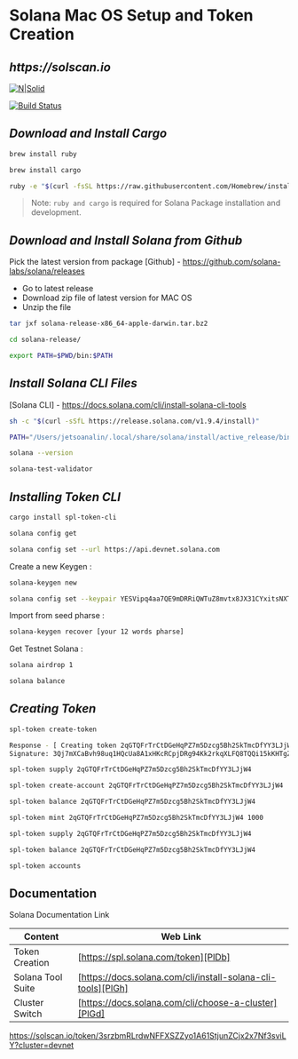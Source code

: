 # Solana Mac OS Setup and Token Creation
## _https://solscan.io_

[![N|Solid](https://www.pngall.com/wp-content/uploads/10/Solana-Crypto-Logo-PNG-Image.png)](https://solscan.io)

[![Build Status](https://travis-ci.org/joemccann/dillinger.svg?branch=master)](https://github.com/Jetsoanalin/solana_MacDoc/)

## _Download and Install Cargo_

```sh
brew install ruby

brew install cargo

ruby -e "$(curl -fsSL https://raw.githubusercontent.com/Homebrew/install/master/install)" 2> /dev/null
```

> Note: `ruby and cargo` is required for Solana Package installation and development.

## _Download and Install Solana from Github_

Pick the latest version from package 
[Github] - https://github.com/solana-labs/solana/releases

- Go to latest release
- Download zip file of latest version for MAC OS
- Unzip the file

```sh
tar jxf solana-release-x86_64-apple-darwin.tar.bz2

cd solana-release/

export PATH=$PWD/bin:$PATH
```

## _Install Solana CLI Files_

[Solana CLI] - https://docs.solana.com/cli/install-solana-cli-tools
```sh
sh -c "$(curl -sSfL https://release.solana.com/v1.9.4/install)"

PATH="/Users/jetsoanalin/.local/share/solana/install/active_release/bin:$PATH"

solana --version

solana-test-validator
```

## _Installing Token CLI_

```sh
cargo install spl-token-cli

solana config get

solana config set --url https://api.devnet.solana.com
```

Create a new Keygen :
```sh
solana-keygen new

solana config set --keypair YESVipq4aa7QE9mDRRiQWTuZ8mvtx8JX31CYxitsNXT.json
```

Import from seed pharse :
```sh
solana-keygen recover [your 12 words pharse]
```

Get Testnet Solana :
```sh
solana airdrop 1

solana balance
```


## _Creating Token_

```sh
spl-token create-token

Response - [ Creating token 2qGTQFrTrCtDGeHqPZ7m5Dzcg5Bh2SkTmcDfYY3LJjW4
Signature: 3Qj7mXCaBvh98uq1HQcUa8A1xHKcRCpjDRg94Kk2rkqXLFQ8TQQi15kKHTgZNiTsDtnyVrt1wp6fh4ECiED9q7Xf ]

spl-token supply 2qGTQFrTrCtDGeHqPZ7m5Dzcg5Bh2SkTmcDfYY3LJjW4

spl-token create-account 2qGTQFrTrCtDGeHqPZ7m5Dzcg5Bh2SkTmcDfYY3LJjW4

spl-token balance 2qGTQFrTrCtDGeHqPZ7m5Dzcg5Bh2SkTmcDfYY3LJjW4

spl-token mint 2qGTQFrTrCtDGeHqPZ7m5Dzcg5Bh2SkTmcDfYY3LJjW4 1000

spl-token supply 2qGTQFrTrCtDGeHqPZ7m5Dzcg5Bh2SkTmcDfYY3LJjW4

spl-token balance 2qGTQFrTrCtDGeHqPZ7m5Dzcg5Bh2SkTmcDfYY3LJjW4 

spl-token accounts
```


## Documentation

Solana Documentation Link

| Content | Web Link |
| ------ | ------ |
| Token Creation | [https://spl.solana.com/token][PlDb] |
| Solana Tool Suite | [https://docs.solana.com/cli/install-solana-cli-tools][PlGh] |
| Cluster Switch | [https://docs.solana.com/cli/choose-a-cluster][PlGd] |

https://solscan.io/token/3srzbmRLrdwNFFXSZZyo1A61StjunZCjx2x7Nf3sviLY?cluster=devnet

